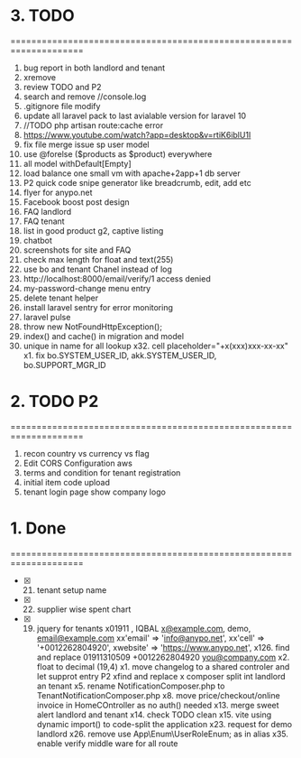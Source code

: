 
# 3. TODO 
====================================================================
1. bug report in both landlord and tenant
111. xremove <i class="bi bi-cart-check"></i>
111. review TODO and P2
66. search and remove //console.log
1. .gitignore file modify
1.  update all laravel pack to last avialable version for laravel 10
3.	//TODO php artisan route:cache error
4.	https://www.youtube.com/watch?app=desktop&v=rtiK6iblU1I
7.	fix file merge issue sp user model
9.	use @forelse ($products as $product) everywhere
10.	all model withDefault[Empty]
11.	load balance one small vm with apache+2app+1 db server
12.	P2 quick code snipe generator like breadcrumb, edit, add etc
16.	flyer for anypo.net
17.	Facebook boost post design
18.	FAQ landlord 
19.	FAQ tenant
20.	list in good product g2, captive listing
21.	chatbot
22.	screenshots for site and FAQ
24.	check max length  for float and text(255)
27.	use bo and tenant Chanel instead of log
28.	http://localhost:8000/email/verify/1 access denied
30.	my-password-change menu entry
31.	delete tenant helper
33.	install laravel sentry for error monitoring
34.	laravel pulse
36.	throw new NotFoundHttpException();
37.	index() and cache() in migration and model
38.	unique in name for all lookup
x32.	cell placeholder="+x(xxx)xxx-xx-xx"
x1.	fix bo.SYSTEM_USER_ID, akk.SYSTEM_USER_ID, bo.SUPPORT_MGR_ID

# 2. TODO P2 
====================================================================
1. recon country vs currency vs flag
2. Edit CORS Configuration aws
3. terms and condition for tenant registration
4. initial item code upload
5. tenant login page show company logo


# 1. Done 
====================================================================
- [x] 21. tenant setup name
- [x] 22. supplier wise spent chart
- [x] 19. jquery for tenants
x01911 , IQBAL
x@example.com, demo,  email@example.com
xx'email'				=> 'info@anypo.net',
xx'cell'				=> '+0012262804920',
xwebsite'			=> 'https://www.anypo.net',
x126. find and replace 01911310509 +0012262804920 you@company.com 
x2.	float to decimal (19,4)
x1. move changelog to a shared controler and let supprot entry P2
xfind and replace <table id="datatables-orders" class="table w-100">
x composer split int landlord an tenant
x5.	rename NotificationComposer.php to TenantNotificationComposer.php
x8.	move price/checkout/online invoice in HomeCOntroller as no auth() needed
x13.	merge sweet alert landlord and tenant
x14.	check TODO clean
x15.	vite using dynamic import() to code-split the application
x23.	request for demo landlord
x26.	remove use App\Enum\UserRoleEnum; as in alias
x35.	enable verify middle ware for all route

